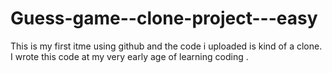 # Guess-game--clone-project---easy
This is my first itme using github and the code i uploaded is kind of a clone. I wrote this code at my very early age of learning coding . 
